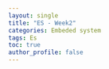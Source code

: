 ```yaml
---
layout: single
title: "ES - Week2"
categories: Embeded system
tags: Es
toc: true
author_profile: false
---
```

